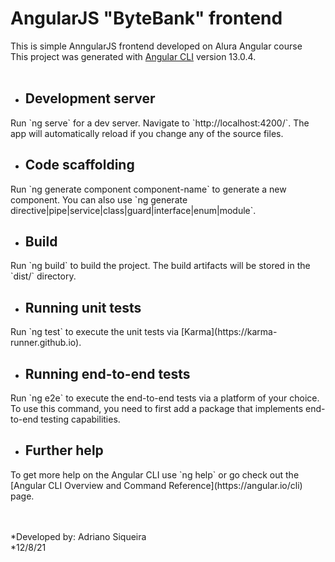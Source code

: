 # AngularJS "ByteBank" frontend

This is simple AnngularJS frontend developed on Alura Angular course</br>
This project was generated with [Angular CLI](https://github.com/angular/angular-cli) version 13.0.4.</br>
</br>

* ## Development server

<p>Run `ng serve` for a dev server. Navigate to `http://localhost:4200/`. The app will automatically reload if you change any of the source files.</p>

* ## Code scaffolding

<p>Run `ng generate component component-name` to generate a new component. You can also use `ng generate directive|pipe|service|class|guard|interface|enum|module`.</p>

*  ## Build

<p>Run `ng build` to build the project. The build artifacts will be stored in the `dist/` directory.</p>

*  ## Running unit tests

<p>Run `ng test` to execute the unit tests via [Karma](https://karma-runner.github.io).</p>

* ## Running end-to-end tests

<p>Run `ng e2e` to execute the end-to-end tests via a platform of your choice. To use this command, you need to first add a package that implements end-to-end testing capabilities.</p>

* ## Further help

<p>To get more help on the Angular CLI use `ng help` or go check out the [Angular CLI Overview and Command Reference](https://angular.io/cli) page.</p>

<br><br>
*Developed by: Adriano Siqueira<br>
*12/8/21







